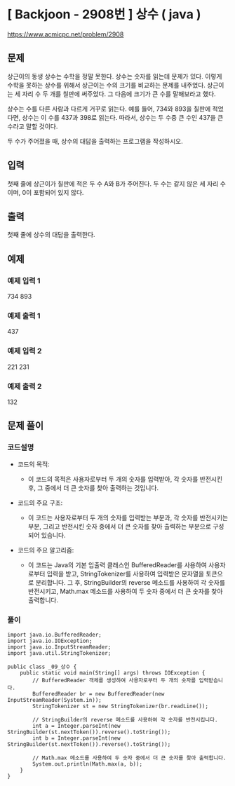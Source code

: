 # \[ Backjoon - 2908번 \] 상수 ( java )

https://www.acmicpc.net/problem/2908

## 문제
상근이의 동생 상수는 수학을 정말 못한다. 상수는 숫자를 읽는데 문제가 있다. 이렇게 수학을 못하는 상수를 위해서 상근이는 수의 크기를 비교하는 문제를 내주었다. 상근이는 세 자리 수 두 개를 칠판에 써주었다. 그 다음에 크기가 큰 수를 말해보라고 했다.

상수는 수를 다른 사람과 다르게 거꾸로 읽는다. 예를 들어, 734와 893을 칠판에 적었다면, 상수는 이 수를 437과 398로 읽는다. 따라서, 상수는 두 수중 큰 수인 437을 큰 수라고 말할 것이다.

두 수가 주어졌을 때, 상수의 대답을 출력하는 프로그램을 작성하시오.

## 입력

첫째 줄에 상근이가 칠판에 적은 두 수 A와 B가 주어진다. 두 수는 같지 않은 세 자리 수이며, 0이 포함되어 있지 않다.

## 출력

첫째 줄에 상수의 대답을 출력한다.

## 예제
### 예제 입력 1

734 893

### 예제 출력 1

437

### 예제 입력 2

221 231

### 예제 출력 2

132




## 문제 풀이
### 코드설명
- 코드의 목적:
    
    - 이 코드의 목적은 사용자로부터 두 개의 숫자를 입력받아, 각 숫자를 반전시킨 후, 그 중에서 더 큰 숫자를 찾아 출력하는 것입니다.
- 코드의 주요 구조:
    
    - 이 코드는 사용자로부터 두 개의 숫자를 입력받는 부분과, 각 숫자를 반전시키는 부분, 그리고 반전시킨 숫자 중에서 더 큰 숫자를 찾아 출력하는 부분으로 구성되어 있습니다.
- 코드의 주요 알고리즘:
    
    - 이 코드는 Java의 기본 입출력 클래스인 BufferedReader를 사용하여 사용자로부터 입력을 받고, StringTokenizer를 사용하여 입력받은 문자열을 토큰으로 분리합니다. 그 후, StringBuilder의 reverse 메소드를 사용하여 각 숫자를 반전시키고, Math.max 메소드를 사용하여 두 숫자 중에서 더 큰 숫자를 찾아 출력합니다.



### 풀이

```
import java.io.BufferedReader;
import java.io.IOException;
import java.io.InputStreamReader;
import java.util.StringTokenizer;

public class _09_상수 {
    public static void main(String[] args) throws IOException {
        // BufferedReader 객체를 생성하여 사용자로부터 두 개의 숫자를 입력받습니다.
        BufferedReader br = new BufferedReader(new InputStreamReader(System.in));
        StringTokenizer st = new StringTokenizer(br.readLine());

        // StringBuilder의 reverse 메소드를 사용하여 각 숫자를 반전시킵니다.
        int a = Integer.parseInt(new StringBuilder(st.nextToken()).reverse().toString());
        int b = Integer.parseInt(new StringBuilder(st.nextToken()).reverse().toString());

        // Math.max 메소드를 사용하여 두 숫자 중에서 더 큰 숫자를 찾아 출력합니다.
        System.out.println(Math.max(a, b));
    }
}
```

